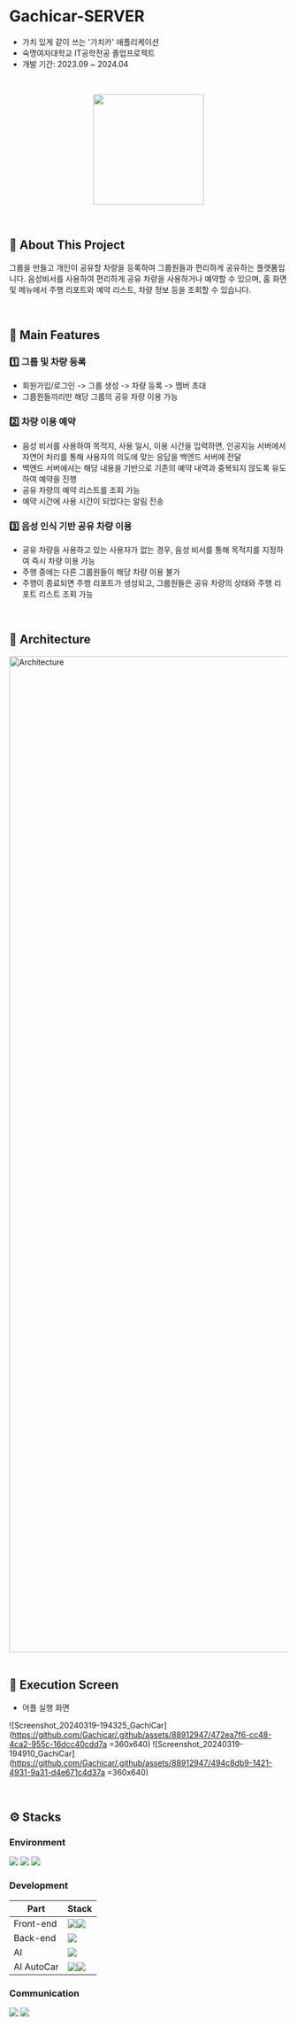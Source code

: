 # Gachicar-SERVER
- 가치 있게 같이 쓰는 '가치카' 애플리케이션
- 숙명여자대학교 IT공학전공 졸업프로젝트
- 개발 기간: 2023.09 ~ 2024.04
<br/>
<p align="center">
  <img src="https://github.com/Gachicar/Gachicar-SERVER/assets/82032452/82a7ab69-5d6e-40e2-8dc7-b324011fa223" width="200" align="center" />
</p>

<br/>

## 📌 About This Project
그룹을 만들고 개인이 공유할 차량을 등록하여 그룹원들과 편리하게 공유하는 플랫폼입니다. 
음성비서를 사용하여 편리하게 공유 차량을 사용하거나 예약할 수 있으며, 홈 화면 및 메뉴에서 주행 리포트와 예약 리스트, 차량 정보 등을 조회할 수 있습니다.

<br/>

## 📌 Main Features

### 1️⃣ 그룹 및 차량 등록
- 회원가입/로그인 -> 그룹 생성 -> 차량 등록 -> 멤버 초대
- 그룹원들끼리만 해당 그룹의 공유 차량 이용 가능

### 2️⃣ 차량 이용 예약
- 음성 비서를 사용하여 목적지, 사용 일시, 이용 시간을 입력하면, 인공지능 서버에서 자연어 처리를 통해 사용자의 의도에 맞는 응답을 백엔드 서버에 전달
- 백엔드 서버에서는 해당 내용을 기반으로 기존의 예약 내역과 중복되지 않도록 유도하여 예약을 진행
- 공유 차량의 예약 리스트를 조회 가능
- 예약 시간에 사용 시간이 되었다는 알림 전송

### 3️⃣ 음성 인식 기반 공유 차량 이용
- 공유 차량을 사용하고 있는 사용자가 없는 경우, 음성 비서를 통해 목적지를 지정하여 즉시 차량 이용 가능
- 주행 중에는 다른 그룹원들이 해당 차량 이용 불가
- 주행이 종료되면 주행 리포트가 생성되고, 그룹원들은 공유 차량의 상태와 주행 리포트 리스트 조회 가능

<br/>

## 📌 Architecture
<img width="1801" alt="Architecture" src="https://github.com/Gachicar/Gachicar-SERVER/assets/82032452/25a1e334-cb6c-4fd5-9a6a-ab2c9d6da2ca">

<br/>

<br/>

## 📌 Execution Screen
- 어플 실행 화면
  
![Screenshot_20240319-194325_GachiCar](https://github.com/Gachicar/.github/assets/88912947/472ea7f6-cc48-4ca2-955c-16dcc40cdd7a =360x640) ![Screenshot_20240319-194910_GachiCar](https://github.com/Gachicar/.github/assets/88912947/494c8db9-1421-4931-9a31-d4e671c4d37a =360x640)

<br/>

## ⚙️ Stacks

  ### Environment
  <div>
    <img src="https://img.shields.io/badge/git-F05032?style=for-the-badge&logo=git&logoColor=white">
    <img src="https://img.shields.io/badge/github-181717?style=for-the-badge&logo=github&logoColor=white">
    <img src="https://img.shields.io/badge/docker-2496ED?style=for-the-badge&logo=docker&logoColor=white">
    
  </div>
  
  ### Development
  | Part | Stack |
  | ---- | ----- |
  | Front-end | <img src="https://img.shields.io/badge/android-34A853?style=for-the-badge&logo=android&logoColor=white"><img src="https://img.shields.io/badge/kotlin-7F52FF?style=for-the-badge&logo=kotlin&logoColor=white"> |
  | Back-end | <img src="https://img.shields.io/badge/springboot-6DB33F?style=for-the-badge&logo=springboot&logoColor=white"> |
  | AI | <img src="https://img.shields.io/badge/python-3776AB?style=for-the-badge&logo=python&logoColor=white"> |
  | AI AutoCar | <img src="https://img.shields.io/badge/jupyter-F37626?style=for-the-badge&logo=jupyter&logoColor=white"><img src="https://img.shields.io/badge/python-3776AB?style=for-the-badge&logo=python&logoColor=white">

  ### Communication
  <div>
    <img src="https://img.shields.io/badge/notion-000000?style=for-the-badge&logo=notion&logoColor=white">
    <img src="https://img.shields.io/badge/figma-F24E1E?style=for-the-badge&logo=figma&logoColor=white">
  </div>

  <br/>
  
